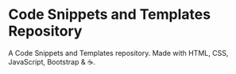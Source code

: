 # Code Snippets and Templates Repository

A Code Snippets and Templates repository. Made with HTML, CSS, JavaScript, Bootstrap & ☕.
